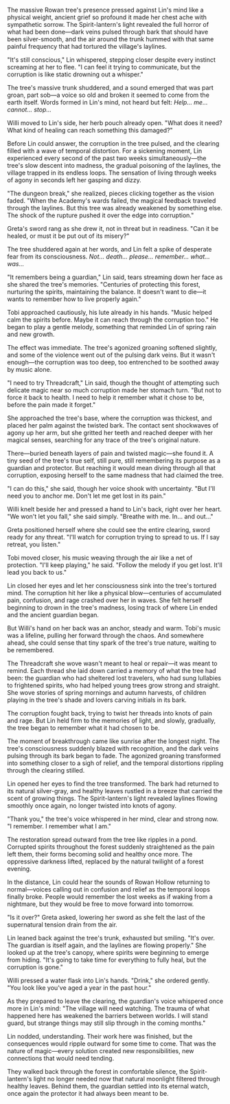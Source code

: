 The massive Rowan tree's presence pressed against Lin's mind like a physical weight, ancient grief so profound it made her chest ache with sympathetic sorrow. The Spirit-lantern's light revealed the full horror of what had been done—dark veins pulsed through bark that should have been silver-smooth, and the air around the trunk hummed with that same painful frequency that had tortured the village's laylines.

"It's still conscious," Lin whispered, stepping closer despite every instinct screaming at her to flee. "I can feel it trying to communicate, but the corruption is like static drowning out a whisper."

The tree's massive trunk shuddered, and a sound emerged that was part groan, part sob—a voice so old and broken it seemed to come from the earth itself. Words formed in Lin's mind, not heard but felt: _Help... me... cannot... stop..._

Willi moved to Lin's side, her herb pouch already open. "What does it need? What kind of healing can reach something this damaged?"

Before Lin could answer, the corruption in the tree pulsed, and the clearing filled with a wave of temporal distortion. For a sickening moment, Lin experienced every second of the past two weeks simultaneously—the tree's slow descent into madness, the gradual poisoning of the laylines, the village trapped in its endless loops. The sensation of living through weeks of agony in seconds left her gasping and dizzy.

"The dungeon break," she realized, pieces clicking together as the vision faded. "When the Academy's wards failed, the magical feedback traveled through the laylines. But this tree was already weakened by something else. The shock of the rupture pushed it over the edge into corruption."

Greta's sword rang as she drew it, not in threat but in readiness. "Can it be healed, or must it be put out of its misery?"

The tree shuddered again at her words, and Lin felt a spike of desperate fear from its consciousness. _Not... death... please... remember... what... was..._

"It remembers being a guardian," Lin said, tears streaming down her face as she shared the tree's memories. "Centuries of protecting this forest, nurturing the spirits, maintaining the balance. It doesn't want to die—it wants to remember how to live properly again."

Tobi approached cautiously, his lute already in his hands. "Music helped calm the spirits before. Maybe it can reach through the corruption too." He began to play a gentle melody, something that reminded Lin of spring rain and new growth.

The effect was immediate. The tree's agonized groaning softened slightly, and some of the violence went out of the pulsing dark veins. But it wasn't enough—the corruption was too deep, too entrenched to be soothed away by music alone.

"I need to try Threadcraft," Lin said, though the thought of attempting such delicate magic near so much corruption made her stomach turn. "But not to force it back to health. I need to help it remember what it chose to be, before the pain made it forget."

She approached the tree's base, where the corruption was thickest, and placed her palm against the twisted bark. The contact sent shockwaves of agony up her arm, but she gritted her teeth and reached deeper with her magical senses, searching for any trace of the tree's original nature.

There—buried beneath layers of pain and twisted magic—she found it. A tiny seed of the tree's true self, still pure, still remembering its purpose as a guardian and protector. But reaching it would mean diving through all that corruption, exposing herself to the same madness that had claimed the tree.

"I can do this," she said, though her voice shook with uncertainty. "But I'll need you to anchor me. Don't let me get lost in its pain."

Willi knelt beside her and pressed a hand to Lin's back, right over her heart. "We won't let you fall," she said simply. "Breathe with me. In... and out..."

Greta positioned herself where she could see the entire clearing, sword ready for any threat. "I'll watch for corruption trying to spread to us. If I say retreat, you listen."

Tobi moved closer, his music weaving through the air like a net of protection. "I'll keep playing," he said. "Follow the melody if you get lost. It'll lead you back to us."

Lin closed her eyes and let her consciousness sink into the tree's tortured mind. The corruption hit her like a physical blow—centuries of accumulated pain, confusion, and rage crashed over her in waves. She felt herself beginning to drown in the tree's madness, losing track of where Lin ended and the ancient guardian began.

But Willi's hand on her back was an anchor, steady and warm. Tobi's music was a lifeline, pulling her forward through the chaos. And somewhere ahead, she could sense that tiny spark of the tree's true nature, waiting to be remembered.

The Threadcraft she wove wasn't meant to heal or repair—it was meant to remind. Each thread she laid down carried a memory of what the tree had been: the guardian who had sheltered lost travelers, who had sung lullabies to frightened spirits, who had helped young trees grow strong and straight. She wove stories of spring mornings and autumn harvests, of children playing in the tree's shade and lovers carving initials in its bark.

The corruption fought back, trying to twist her threads into knots of pain and rage. But Lin held firm to the memories of light, and slowly, gradually, the tree began to remember what it had chosen to be.

The moment of breakthrough came like sunrise after the longest night. The tree's consciousness suddenly blazed with recognition, and the dark veins pulsing through its bark began to fade. The agonized groaning transformed into something closer to a sigh of relief, and the temporal distortions rippling through the clearing stilled.

Lin opened her eyes to find the tree transformed. The bark had returned to its natural silver-gray, and healthy leaves rustled in a breeze that carried the scent of growing things. The Spirit-lantern's light revealed laylines flowing smoothly once again, no longer twisted into knots of agony.

"Thank you," the tree's voice whispered in her mind, clear and strong now. "I remember. I remember what I am."

The restoration spread outward from the tree like ripples in a pond. Corrupted spirits throughout the forest suddenly straightened as the pain left them, their forms becoming solid and healthy once more. The oppressive darkness lifted, replaced by the natural twilight of a forest evening.

In the distance, Lin could hear the sounds of Rowan Hollow returning to normal—voices calling out in confusion and relief as the temporal loops finally broke. People would remember the lost weeks as if waking from a nightmare, but they would be free to move forward into tomorrow.

"Is it over?" Greta asked, lowering her sword as she felt the last of the supernatural tension drain from the air.

Lin leaned back against the tree's trunk, exhausted but smiling. "It's over. The guardian is itself again, and the laylines are flowing properly." She looked up at the tree's canopy, where spirits were beginning to emerge from hiding. "It's going to take time for everything to fully heal, but the corruption is gone."

Willi pressed a water flask into Lin's hands. "Drink," she ordered gently. "You look like you've aged a year in the past hour."

As they prepared to leave the clearing, the guardian's voice whispered once more in Lin's mind: "The village will need watching. The trauma of what happened here has weakened the barriers between worlds. I will stand guard, but strange things may still slip through in the coming months."

Lin nodded, understanding. Their work here was finished, but the consequences would ripple outward for some time to come. That was the nature of magic—every solution created new responsibilities, new connections that would need tending.

They walked back through the forest in comfortable silence, the Spirit-lantern's light no longer needed now that natural moonlight filtered through healthy leaves. Behind them, the guardian settled into its eternal watch, once again the protector it had always been meant to be.
